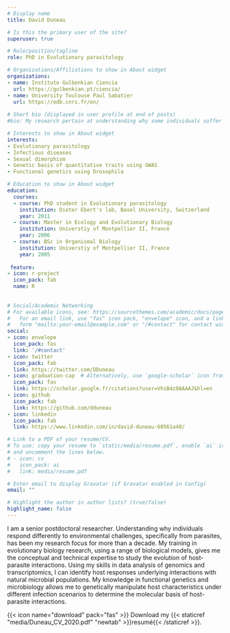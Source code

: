 ```yaml
---
# Display name
title: David Duneau

# Is this the primary user of the site?
superuser: true

# Role/position/tagline
role: PhD in Evolutionary parasitology

# Organizations/Affiliations to show in About widget
organizations:
- name: Instituto Gulbenkian Ciencia 
  url: https://gulbenkian.pt/ciencia/ 
- name: University Toulouse Paul Sabatier
  url: https://edb.cnrs.fr/en/
  
# Short bio (displayed in user profile at end of posts)
#bio: My research pertain at understanding why some individuals suffer strongly from a given challenge, generally diseases, and other do not.

# Interests to show in About widget
interests:
- Evolutionary parasitology
- Infectious diseases
- Sexual dimorphism
- Genetic basis of quantitative traits using GWAS
- Functional genetics using Drosophila

# Education to show in About widget
education:
  courses:
  - course: PhD student in Evolutionary parasitology
    institution: Dieter Ebert's lab, Basel University, Switzerland
    year: 2011
  - course: Master in Ecology and Evolutionary Biology
    institution: Universtiy of Montpellier II, France
    year: 2006
  - course: BSc in Organismal Biology
    institution: Universtiy of Montpellier II, France
    year: 2005
  
 feature:
- icon: r-project
  icon_pack: fab
  name: R
    
    
# Social/Academic Networking
# For available icons, see: https://sourcethemes.com/academic/docs/page-builder/#icons
#   For an email link, use "fas" icon pack, "envelope" icon, and a link in the
#   form "mailto:your-email@example.com" or "/#contact" for contact widget.
social:
- icon: envelope
  icon_pack: fas
  link: '/#contact'
- icon: twitter
  icon_pack: fab
  link: https://twitter.com/DDuneau
- icon: graduation-cap  # Alternatively, use `google-scholar` icon from `ai` icon pack
  icon_pack: fas
  link: https://scholar.google.fr/citations?user=VhsB4z0AAAAJ&hl=en
- icon: github
  icon_pack: fab
  link: https://github.com/dduneau
- icon: linkedin
  icon_pack: fab
  link: https://www.linkedin.com/in/david-duneau-60561a48/

# Link to a PDF of your resume/CV.
# To use: copy your resume to `static/media/resume.pdf`, enable `ai` icons in `params.toml`, 
# and uncomment the lines below.
# - icon: cv
#   icon_pack: ai
#   link: media/resume.pdf

# Enter email to display Gravatar (if Gravatar enabled in Config)
email: ""

# Highlight the author in author lists? (true/false)
highlight_name: false
---
```


I am a senior postdoctoral researcher. Understanding why individuals respond differently to environmental challenges, specifically from parasites, has been my research focus for more than a decade. My training in evolutionary biology research, using a range of biological models, gives me the conceptual and technical expertise to study the evolution of host-parasite interactions. Using my skills in data analysis of genomics and transcriptomics, I can identify host responses underlying interactions with natural microbial populations. My knowledge in functional genetics and microbiology allows me to genetically manipulate host characteristics under different infection scenarios to determine the molecular basis of host-parasite interactions.

{{< icon name="download" pack="fas" >}} Download my {{< staticref "media/Duneau_CV_2020.pdf" "newtab" >}}resumé{{< /staticref >}}.
